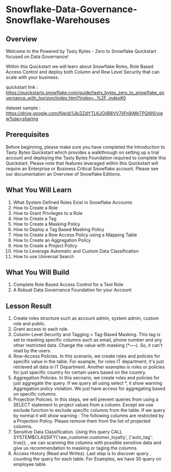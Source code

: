 # Snowflake-Data-Governance-Snowflake-Warehouses

## Overview
Welcome to the Powered by Tasty Bytes - Zero to Snowflake Quickstart focused on Data Governance!

Within this Quickstart we will learn about Snowflake Roles, Role Based Access Control and deploy both Column and Row Level Security that can scale with your business.

quickstart link : https://quickstarts.snowflake.com/guide/tasty_bytes_zero_to_snowflake_governance_with_horizon/index.html?index=..%2F..index#0

dataset sample : https://drive.google.com/file/d/1Jki2ZdYTL6JOijR8VV7jiFn9iMkTPQW6/view?usp=sharing


## Prerequisites
Before beginning, please make sure you have completed the Introduction to Tasty Bytes Quickstart which provides a walkthrough on setting up a trial account and deploying the Tasty Bytes Foundation required to complete this Quickstart.
Please note that features leveraged within this Quickstart will require an Enterprise or Business Critical Snowflake account. Please see our documentation an Overview of Snowflake Editions.

## What You Will Learn
1.  What System Defined Roles Exist in Snowflake Accounts
2.  How to Create a Role
3.  How to Grant Privileges to a Role
4.  How to Create a Tag
5.  How to Create a Masking Policy
6.  How to Deploy a Tag Based Masking Policy
7.  How to Create a Row Access Policy using a Mapping Table
8.  How to Create an Aggregation Policy
9.  How to Create a Project Policy
10.  How to Leverage Automatic and Custom Data Classification
11.  How to use Universal Search
    
## What You Will Build
1.  Complete Role Based Access Control for a Test Role
2.  A Robust Data Governance Foundation for your Account

## Lesson Result
1.  Create roles structure such as account admin, system admin, custom role and public.
2.  Grant access to each role.
3.  Column-Level Security and Tagging = Tag-Based Masking. This tag is set to masking specific columns such as email, phone number and any other restricted data. Change the value with masking (***---**). So, it can't read by the users.
4.  Row-Access Policies. In this scenario, we create roles and policies for specific value in the table. For example, for roles IT department, it's just retrieved all data in IT Department. Another examples is roles or policies for just specific country for certain users based on the country.
5.  Aggregation Policies. In this secnario, we create roles and policies for just aggregate the query. If we query all using select *, it show warning Aggregation policy violation. We just have access for aggregating based on specific columns.
6.  Projection Policies. In this steps, we will prevent queries from using a SELECT statement to project values from a column. Except we use exclude function to exclude specific columns from the table. If we query by normal it will show warning : The following columns are restricted by a Projection Policy. Please remove them from the list of projected columns.
7.  Sensitive Data Classification. Using this query CALL SYSTEM$CLASSIFY('raw_customer.customer_loyalty', {'auto_tag': true});  , we can scanning the columns with possible sensitive data and give us recommendation to masking or taging the columns.
8.  Access History (Read and Writes). Last step is to discover query , counting the query for each table. For Examples, we have 30 query on employee table.
